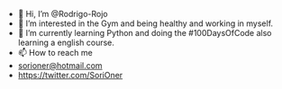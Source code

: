 - 👋 Hi, I’m @Rodrigo-Rojo
- 👀 I’m interested in the Gym and being healthy and working in myself.
- 🌱 I’m currently learning Python and doing the #100DaysOfCode also learning a english course.
- 📫 How to reach me 
- sorioner@hotmail.com
- https://twitter.com/SoriOner

<!---
Rodrigo-Rojo/Rodrigo-Rojo is a ✨ special ✨ repository because its `README.md` (this file) appears on your GitHub profile.
You can click the Preview link to take a look at your changes.
--->
